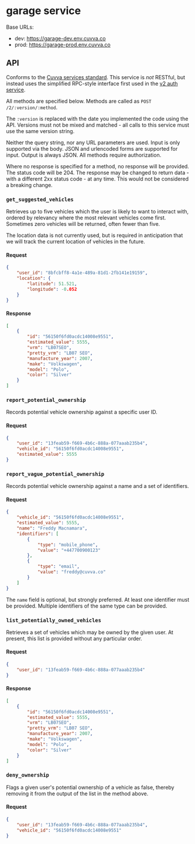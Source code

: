 # garage service

Base URLs:

- dev: https://garage-dev.env.cuvva.co
- prod: https://garage-prod.env.cuvva.co

## API

Conforms to the [Cuvva services standard][1]. This service is *not* RESTful, but
instead uses the simplified RPC-style interface first used in the
[v2 auth service](https://github.com/cuvva/service-auth#api).

All methods are specified below. Methods are called as
`POST /2/:version/:method`.

The `:version` is replaced with the date you implemented the code using the API.
Versions must not be mixed and matched - all calls to this service must use the
same version string.

Neither the query string, nor any URL parameters are used. Input is only
supported via the body. JSON and urlencoded forms are supported for input.
Output is always JSON. All methods require authorization.

Where no response is specified for a method, no response will be provided. The
status code will be 204. The response may be changed to return data - with a
different 2xx status code - at any time. This would not be considered a breaking
change.

### `get_suggested_vehicles`

Retrieves up to five vehicles which the user is likely to want to interact with,
ordered by relevancy where the most relevant vehicles come first. Sometimes zero
vehicles will be returned, often fewer than five.

The location data is not currently used, but is required in anticipation that we
will track the current location of vehicles in the future.

#### Request

```json
{
	"user_id": "8bfcbff8-4a1e-489a-81d1-2fb141e19159",
	"location": {
		"latitude": 51.521,
		"longitude": -0.052
	}
}
```

#### Response

```json
[
	{
		"id": "56150f6fd0acdc14008e9551",
		"estimated_value": 5555,
		"vrm": "LB07SEO",
		"pretty_vrm": "LB07 SEO",
		"manufacture_year": 2007,
		"make": "Volkswagen",
		"model": "Polo",
		"color": "Silver"
	}
]
```

### `report_potential_ownership`

Records potential vehicle ownership against a specific user ID.

#### Request

```json
{
	"user_id": "13feab59-f669-4b6c-888a-077aaab235b4",
	"vehicle_id": "56150f6fd0acdc14008e9551",
	"estimated_value": 5555
}
```

### `report_vague_potential_ownership`

Records potential vehicle ownership against a name and a set of identifiers.

#### Request

```json
{
	"vehicle_id": "56150f6fd0acdc14008e9551",
	"estimated_value": 5555,
	"name": "Freddy Macnamara",
	"identifiers": [
		{
			"type": "mobile_phone",
			"value": "+447700900123"
		},
		{
			"type": "email",
			"value": "freddy@cuvva.co"
		}
	]
}
```

The `name` field is optional, but strongly preferred. At least one identifier
must be provided. Multiple identifiers of the same type can be provided.

### `list_potentially_owned_vehicles`

Retrieves a set of vehicles which may be owned by the given user. At present,
this list is provided without any particular order.

#### Request

```json
{
	"user_id": "13feab59-f669-4b6c-888a-077aaab235b4"
}
```

#### Response

```json
[
	{
		"id": "56150f6fd0acdc14008e9551",
		"estimated_value": 5555,
		"vrm": "LB07SEO",
		"pretty_vrm": "LB07 SEO",
		"manufacture_year": 2007,
		"make": "Volkswagen",
		"model": "Polo",
		"color": "Silver"
	}
]
```

### `deny_ownership`

Flags a given user's potential ownership of a vehicle as false, thereby removing
it from the output of the list in the method above.

#### Request

```json
{
	"user_id": "13feab59-f669-4b6c-888a-077aaab235b4",
	"vehicle_id": "56150f6fd0acdc14008e9551"
}
```

[1]: https://github.com/cuvva/standards/blob/master/services.md
